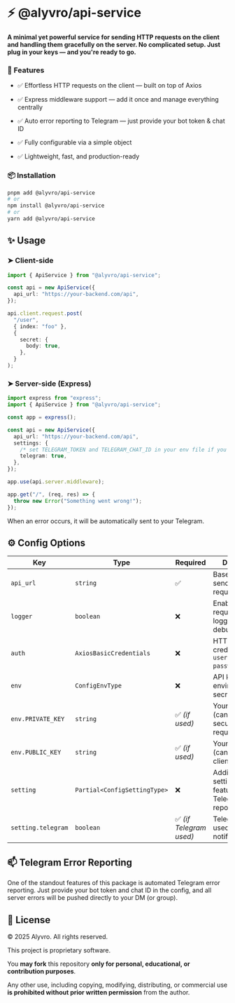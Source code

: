 # ⚡ @alyvro/api-service

**A minimal yet powerful service for sending HTTP requests on the client and handling them gracefully on the server. No complicated setup. Just plug in your keys — and you're ready to go.**

### 🚀 Features

- ✅ Effortless HTTP requests on the client — built on top of Axios

- ✅ Express middleware support — add it once and manage everything centrally

- ✅ Auto error reporting to Telegram — just provide your bot token & chat ID

- ✅ Fully configurable via a simple object

- ✅ Lightweight, fast, and production-ready

### 📦 Installation

```bash
pnpm add @alyvro/api-service
# or
npm install @alyvro/api-service
# or
yarn add @alyvro/api-service
```

## ✨ Usage

### ➤ Client-side

```ts
import { ApiService } from "@alyvro/api-service";

const api = new ApiService({
  api_url: "https://your-backend.com/api",
});

api.client.request.post(
  "/user",
  { index: "foo" },
  {
    secret: {
      body: true,
    },
  }
);
```

### ➤ Server-side (Express)

```ts
import express from "express";
import { ApiService } from "@alyvro/api-service";

const app = express();

const api = new ApiService({
  api_url: "https://your-backend.com/api",
  settings: {
    /* set TELEGRAM_TOKEN and TELEGRAM_CHAT_ID in your env file if you set telegram:true */
    telegram: true,
  },
});

app.use(api.server.middleware);

app.get("/", (req, res) => {
  throw new Error("Something went wrong!");
});
```

When an error occurs, it will be automatically sent to your Telegram.

## ⚙️ Config Options

| Key                | Type                         | Required                | Description                                                    |
| ------------------ | ---------------------------- | ----------------------- | -------------------------------------------------------------- |
| `api_url`          | `string`                     | ✅                      | Base URL for sending HTTP requests                             |
| `logger`           | `boolean`                    | ❌                      | Enable request/response logging (for debugging)                |
| `auth`             | `AxiosBasicCredentials`      | ❌                      | HTTP Basic Auth credentials (`{ username, password }`)         |
| `env`              | `ConfigEnvType`              | ❌                      | API keys and environment secrets                               |
| `env.PRIVATE_KEY`  | `string`                     | ✅ _(if used)_          | Your private key (can be used in secured requests)             |
| `env.PUBLIC_KEY`   | `string`                     | ✅ _(if used)_          | Your public key (can be used in client-side logic)             |
| `setting`          | `Partial<ConfigSettingType>` | ❌                      | Additional settings for features like Telegram error reporting |
| `setting.telegram` | `boolean`                    | ✅ _(if Telegram used)_ | Telegram Bot used for error notifications                      |

## 📫 Telegram Error Reporting

One of the standout features of this package is automated Telegram error reporting.
Just provide your bot token and chat ID in the config, and all server errors will be pushed directly to your DM (or group).

## 📘 License

© 2025 Alyvro. All rights reserved.

This project is proprietary software.

You **may fork** this repository **only for personal, educational, or contribution purposes**.

Any other use, including copying, modifying, distributing, or commercial use **is prohibited without prior written permission** from the author.
